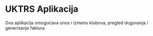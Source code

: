 # UKTRS Aplikacija

Ova aplikacija omogućava unos i izmenu klubova, pregled dugovanja i generisanje faktura.
